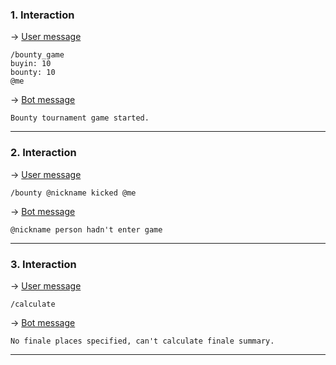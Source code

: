 ### 1. Interaction

&rarr; <ins>User message</ins>

```
/bounty_game
buyin: 10
bounty: 10
@me 
```

&rarr; <ins>Bot message</ins>

``` 
Bounty tournament game started. 
``` 
___

### 2. Interaction

&rarr; <ins>User message</ins>

```
/bounty @nickname kicked @me 
```

&rarr; <ins>Bot message</ins>

``` 
@nickname person hadn't enter game 
``` 
___

### 3. Interaction

&rarr; <ins>User message</ins>

```
/calculate 
```

&rarr; <ins>Bot message</ins>

``` 
No finale places specified, can't calculate finale summary. 
``` 
___